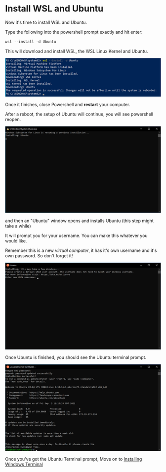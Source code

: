 # Install WSL and Ubuntu

Now it's time to install WSL and Ubuntu.

Type the following into the powershell prompt exactly and hit enter:

```powershell
wsl --install -d Ubuntu
```

This will download and install WSL, the WSL Linux Kernel and Ubuntu.

![wsl Ubuntu Install Step 1](images/wsl-ubuntu-install-step1.png)

Once it finishes, close Powershell and **restart** your computer.

After a reboot, the setup of Ubuntu will continue, you will see powershell reopen.

![powershell Ubuntu Step 2](images/powershell-ubuntu-step2.png)

and then an "Ubuntu" window opens and installs Ubuntu (this step might take a while)

It will prompt you for your username. You can make this whatever you would like.

Remember this is a new _virtual computer_, it has it's own username and it's own password. So don't forget it!

![Ubuntu install step 3](images/ubuntu-install-step3.png)

Once Ubuntu is finished, you should see the Ubuntu terminal prompt.

![Ubuntu installed](images/ubuntu-installed.png)

Once you've got the Ubuntu Terminal prompt, Move on to [Installing Windows Terminal]

[installing windows terminal]: windows-terminal-setup.md
